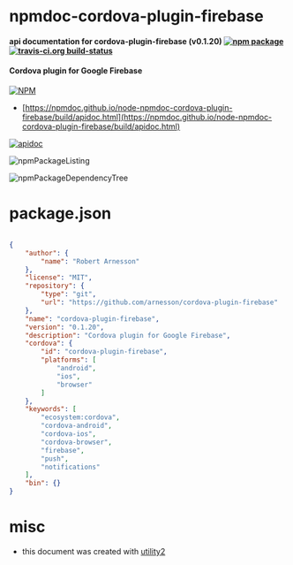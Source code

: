 # npmdoc-cordova-plugin-firebase

#### api documentation for  cordova-plugin-firebase (v0.1.20)  [![npm package](https://img.shields.io/npm/v/npmdoc-cordova-plugin-firebase.svg?style=flat-square)](https://www.npmjs.org/package/npmdoc-cordova-plugin-firebase) [![travis-ci.org build-status](https://api.travis-ci.org/npmdoc/node-npmdoc-cordova-plugin-firebase.svg)](https://travis-ci.org/npmdoc/node-npmdoc-cordova-plugin-firebase)

#### Cordova plugin for Google Firebase

[![NPM](https://nodei.co/npm/cordova-plugin-firebase.png?downloads=true&downloadRank=true&stars=true)](https://www.npmjs.com/package/cordova-plugin-firebase)

- [https://npmdoc.github.io/node-npmdoc-cordova-plugin-firebase/build/apidoc.html](https://npmdoc.github.io/node-npmdoc-cordova-plugin-firebase/build/apidoc.html)

[![apidoc](https://npmdoc.github.io/node-npmdoc-cordova-plugin-firebase/build/screenCapture.buildCi.browser.%252Ftmp%252Fbuild%252Fapidoc.html.png)](https://npmdoc.github.io/node-npmdoc-cordova-plugin-firebase/build/apidoc.html)

![npmPackageListing](https://npmdoc.github.io/node-npmdoc-cordova-plugin-firebase/build/screenCapture.npmPackageListing.svg)

![npmPackageDependencyTree](https://npmdoc.github.io/node-npmdoc-cordova-plugin-firebase/build/screenCapture.npmPackageDependencyTree.svg)



# package.json

```json

{
    "author": {
        "name": "Robert Arnesson"
    },
    "license": "MIT",
    "repository": {
        "type": "git",
        "url": "https://github.com/arnesson/cordova-plugin-firebase"
    },
    "name": "cordova-plugin-firebase",
    "version": "0.1.20",
    "description": "Cordova plugin for Google Firebase",
    "cordova": {
        "id": "cordova-plugin-firebase",
        "platforms": [
            "android",
            "ios",
            "browser"
        ]
    },
    "keywords": [
        "ecosystem:cordova",
        "cordova-android",
        "cordova-ios",
        "cordova-browser",
        "firebase",
        "push",
        "notifications"
    ],
    "bin": {}
}
```



# misc
- this document was created with [utility2](https://github.com/kaizhu256/node-utility2)
